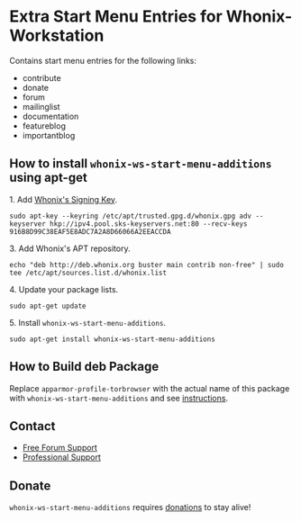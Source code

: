 # Extra Start Menu Entries for Whonix-Workstation #

Contains start menu entries for the following links:
- contribute
- donate
- forum
- mailinglist
- documentation
- featureblog
- importantblog
## How to install `whonix-ws-start-menu-additions` using apt-get ##

1\. Add [Whonix's Signing Key](https://www.whonix.org/wiki/Whonix_Signing_Key).

```
sudo apt-key --keyring /etc/apt/trusted.gpg.d/whonix.gpg adv --keyserver hkp://ipv4.pool.sks-keyservers.net:80 --recv-keys 916B8D99C38EAF5E8ADC7A2A8D66066A2EEACCDA
```

3\. Add Whonix's APT repository.

```
echo "deb http://deb.whonix.org buster main contrib non-free" | sudo tee /etc/apt/sources.list.d/whonix.list
```

4\. Update your package lists.

```
sudo apt-get update
```

5\. Install `whonix-ws-start-menu-additions`.

```
sudo apt-get install whonix-ws-start-menu-additions
```

## How to Build deb Package ##

Replace `apparmor-profile-torbrowser` with the actual name of this package with `whonix-ws-start-menu-additions` and see [instructions](https://www.whonix.org/wiki/Dev/Build_Documentation/apparmor-profile-torbrowser).

## Contact ##

* [Free Forum Support](https://forums.whonix.org)
* [Professional Support](https://www.whonix.org/wiki/Professional_Support)

## Donate ##

`whonix-ws-start-menu-additions` requires [donations](https://www.whonix.org/wiki/Donate) to stay alive!
